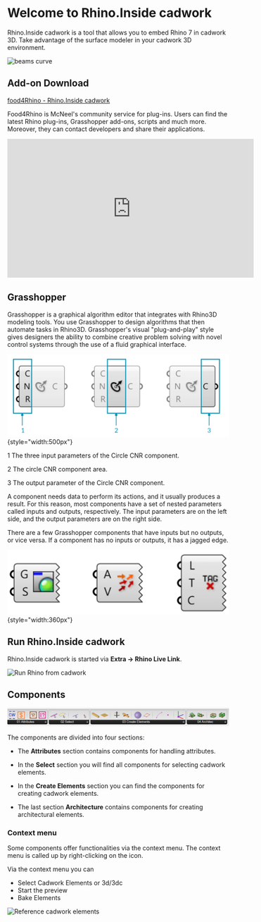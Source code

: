 # Welcome to Rhino.Inside cadwork

Rhino.Inside cadwork is a tool that allows you to embed Rhino 7 in cadwork 3D.
Take advantage of the surface modeler in your cadwork 3D environment.

![beams curve](img/beams_curve.gif "beams curve")

## Add-on Download

[food4Rhino - Rhino.Inside
cadwork](https://www.food4rhino.com/en/app/rhinoinside-cadwork-3d?lang=en)

Food4Rhino is McNeel's community service for plug-ins. Users can find the latest
Rhino plug-ins, Grasshopper add-ons, scripts and much more. Moreover, they can
contact developers and share their applications.

<iframe width="560" height="315" src="https://www.youtube.com/embed/vBh1UHg6ZHQ"
        title="YouTube video player" frameborder="0"
        allow="accelerometer; autoplay; clipboard-write; encrypted-media; gyroscope; picture-in-picture"
        allowfullscreen></iframe>

## Grasshopper

Grasshopper is a graphical algorithm editor that integrates with Rhino3D
modeling tools. You use Grasshopper to design algorithms that then automate
tasks in Rhino3D. Grasshopper's visual "plug-and-play" style gives designers the
ability to combine creative problem solving with novel control systems through
the use of a fluid graphical interface.

![Grasshoper component parts](img/process.png
){style="width:500px"}

<span class="bullet-number">1</span> The three input parameters of the Circle
CNR component.

<span class="bullet-number">2</span> The circle CNR component area.

<span class="bullet-number">3</span> The output parameter of the Circle CNR
component.

A component needs data to perform its actions, and it usually produces a result.
For this reason, most components have a set of nested parameters called inputs
and outputs, respectively. The input parameters are on the left side, and the
output parameters are on the right side.

There are a few Grasshopper components that have inputs but no outputs, or vice
versa. If a component has no inputs or outputs, it has a jagged edge.

![Grasshoper component parts](img/components.png){style="width:360px"}

## Run Rhino.Inside cadwork

Rhino.Inside cadwork is started via **Extra -> Rhino Live Link**.

![Run Rhino from cadwork](img/run.gif)

## Components

![Components](img/comps.png "Components")

The components are divided into four sections:

- The **Attributes** section contains components for handling attributes.

- In the **Select** section you will find all components for selecting cadwork
  elements.

- In the **Create Elements** section you can find the components for creating
  cadwork elements.

- The last section **Architecture** contains components for creating
  architectural elements.

### Context menu

Some components offer functionalities via the context menu. The context menu is
called up by right-clicking on the icon.

Via the context menu you can

- Select Cadwork Elements or 3d/3dc
- Start the preview
- Bake Elements

![Reference cadwork elements](img/get_elements.gif "Reference cadwork elements")
